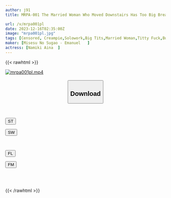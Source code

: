 ```yaml
---
author: j91
title: MRPA-001 The Married Woman Who Moved Downstairs Has Too Big Breasts! Aina Namiki Takes Advantage Of Her Weak Pressure And Cums While Enjoying Her Big, Soft Breasts.

url: /v/mrpa001pl
date: 2023-12-16T02:35:00Z
image: "mrpa001pl.jpg"
tags: [Censored, Creampie,Solowork,Big Tits,Married Woman,Titty Fuck,Busty Fetish	]
maker: [Misesu No Sugao - Emanuel   ]
actress: [Namiki Aina  ]
---
```



{{< rawhtml >}}

<div class="video" data-videoid="MPy7eeXL0wUd7l">
    <a href="javascript:;">
        <img src="/v/mrpa001pl/mrpa001pl.jpg" width="WIDTH" height="HEIGHT" alt="mrpa001pl.mp4" loading="lazy">
    </a>
</div>

<script type="text/javascript" src="https://j91.asia/asset/on-demand-st.js"></script>

<br>
  <link rel="stylesheet" href="https://j91.asia/asset/bs5.css">
  
  <center>
  <button class="btn btn-primary" type="button" data-bs-toggle="collapse" data-bs-target=".multi-collapse" aria-expanded="false" aria-controls="multiCollapseExample1 multiCollapseExample2"><h2>Download</h2></button></center>
</p>
<div class="row">
  <div class="col">
    <div class="collapse multi-collapse" id="multiCollapseExample1">
      <div class="card card-body">
	      	      <br>
<div class="buttons">  
<p><a href="https://streamtape.to/v/MPy7eeXL0wUd7l" target="_blank"><button class="btn-hover color-3"><i class="fa fa-download"></i> ST</button></a></p>
<p><a href="https://flaswish.com/q0ozut2qn4fd" target="_blank"><button class="btn-hover color-2"><i class="fa fa-download"></i> SW</button></a></p></div>
    </div>
  </div>
</div>
  <div class="col">
    <div class="collapse multi-collapse" id="multiCollapseExample2">
      <div class="card card-body">
	      <br>
<div class="buttons">
<p><a href="javascript:;" target="_blank"><button class="btn-hover color-9"><i class="fa fa-download"></i> FL</button></a></p>
<p><a href="javascript:;" target="_blank"><button class="btn-hover color-8"><i class="fa fa-download"></i> FM</button></a></p></div>
<br><br>
      </div>
    </div>
  </div>
</div>

{{< /rawhtml >}}